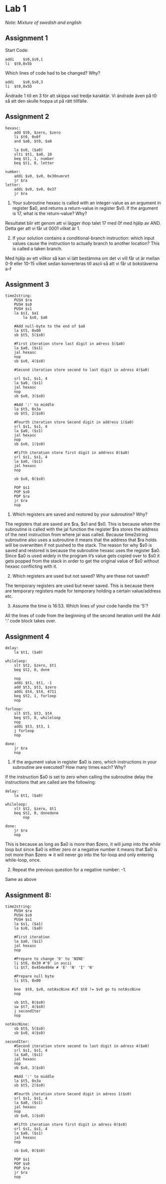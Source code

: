 # Lab 1
*Note: Mixture of swedish and english*
## Assignment 1

Start Code:
```assembly
addi	$s0,$s0,1
li	$t0,0x5b
```

Which lines of code had to be changed? Why?
```assembly
addi	$s0,$s0,3
li	$t0,0x5D
```

Ändrade 1 till en 3 för att skippa vad tredje karaktär. Vi ändrade även på t0 så att den skulle hoppa ut på rätt tillfälle.

## Assignment 2
```assembly
hexasc:
	add $t0, $zero, $zero
	li $t0, 0x0f
	and $a0, $t0, $a0
    
	la $v0, ($a0)
	slti $t1, $a0, 10
	beq $t1, 1, number
	beq $t1, 0, letter
    
number:
	addi $v0, $v0, 0x30numret
	jr $ra
letter:
	addi $v0, $v0, 0x37
	jr $ra
```

1.	Your subroutine hexasc is called with an integer-value as an argument in register $a0, and returns a return-value in register $v0. If the argument is 17, what is the return-value? Why?

Resultatet blir ett genom att vi lägger ihop talet 17 med 0f med hjälp av AND. Detta ger att vi får ut 0001 vilket är 1.

2.	If your solution contains a conditional-branch instruction: which input values cause the instruction to actually branch to another location? This is called a taken branch.

Med hjälp av ett villkor så kan vi lätt bestämma om det vi vill får ut är mellan 0-9 eller 10-15 vilket sedan konverteras till ascii så att vi får ut bokstäverna a-f 

## Assignment 3
```assembly
time2string:
	PUSH $ra
	PUSH $s0
	PUSH $s1
	la $s1, $a1
    	la $s0, $a0	

	#Add null-byte to the end of $a0
	la $t5, 0x00
	sb $t5, 5($s0)
	
	#First iteration store last digit in adress 5($a0)
	la $a0, ($s1)
	jal hexasc
	nop
	sb $v0, 4($s0)
	 
	#Second iteration store second to last digit in adress 4($a0)

	srl $s1, $s1, 4
	la $a0, ($s1)
	jal hexasc
	nop
	sb $v0, 3($s0)
	
	#Add ':' to middle
	la $t5, 0x3a
	sb $t5, 2($s0)
	
	#Fourth iteration store Second digit in address 1($a0)
	srl $s1, $s1, 4
	la $a0, ($s1)
	jal hexasc
	nop
	sb $v0, 1($s0)
	
	#Fifth iteration store first digit in address 0($a0)
	srl $s1, $s1, 4
	la $a0, ($s1)
	jal hexasc
	nop
	
	sb $v0, 0($s0)

	POP $s1
	POP $s0
	POP $ra
	jr $ra
	nop
```


1.	Which registers are saved and restored by your subroutine? Why?

The registers that are saved are $ra, $s1 and $s0. This is because when the subroutine is called with the jal function the register $ra stores the address of the next instruction from where jal was called. Because time2string subroutine also uses a subroutine it means that the address that $ra holds will be overwritten if not pushed to the stack. The reason for why $s0 is saved and restored is because the subroutine hexasc uses the register $a0. Since $a0 is used widely in the program it’s value gets copied over to $s0 it gets popped from the stack in order to get the original value of $s0 without hexasc conflicting with it.

2.	Which registers are used but not saved? Why are these not saved?

The temporary registers are used but never saved. This is because there are temporary registers made for temporary holding a certain value/address etc.


3.	Assume the time is 16:53. Which lines of your code handle the '5'?

All the lines of code from the beginning of the second iteration until the Add ‘:’ code block takes over.

## Assignment 4
```assembly
delay:
	la $t1, ($a0)

whileloop:
	slt $t2, $zero, $t1
	beq $t2, 0, done

	nop
	addi $t1, $t1, -1
	add $t3, $t3, $zero
	addi $t4, $t4, 4711
	beq $t2, 1, forloop
	nop

forloop:
	slt $t5, $t3, $t4
	beq $t5, 0, whileloop 
	nop
	addi $t3, $t3, 1
	j forloop
	nop
	
done:
	jr $ra
	nop
```


1.	If the argument value in register $a0 is zero, which instructions in your subroutine are executed? How many times each? Why?

If the instruction $a0 is set to zero when calling the subroutine delay the instructions that are called are the following:
```assembly
delay:
	la $t1, ($a0)

whileloop:
	slt $t2, $zero, $t1
	beq $t2, 0, donedone
    	nop

done:
	jr $ra
	nop
```

This is because as long as $a0 is more than $zero, it will jump into the while loop but since $a0 is either zero or a negative number it means that $a0 is not more than $zero => it will never go into the for-loop and only entering while-loop, once.

2.	Repeat the previous question for a negative number: -1.

Same as above

## Assignment 8:
```assembly
time2string:
	PUSH $ra
	PUSH $s0
	PUSH $s1
	la $s1, ($a1)
	la $s0, ($a0)	
	
	#First iteration
	la $a0, ($s1)
	jal hexasc
	nop
	
	#Prepare to change '9' to 'NINE'
	li $t8, 0x39 #'9' in ascii
	li $t7, 0x454e494e # 'E' 'N' 'I' 'N'
	
	#Prepare null byte 
	li $t5, 0x00
	
	bne  $t8, $v0, notAscNine #if $t8 != $v0 go to notAscNine
	nop
	
	sb $t5, 8($s0)
	sw $t7, 4($s0)
	j secondIter
	nop
	
notAscNine:
	sb $t5, 5($s0)
	sb $v0, 4($s0)
	 
secondIter:
	#Second iteration store second to last digit in adress 4($a0)
	srl $s1, $s1, 4
	la $a0, ($s1)
	jal hexasc
	nop
	sb $v0, 3($s0)
	
	#Add ':' to middle
	la $t5, 0x3a
	sb $t5, 2($s0)
	
	#Fourth iteration store Second digit in adress 1($s0)
	srl $s1, $s1, 4
	la $a0, ($s1)
	jal hexasc
	nop
	sb $v0, 1($s0)
	
	#Fifth iteration store first digit in adress 0($s0)
	srl $s1, $s1, 4
	la $a0, ($s1)
	jal hexasc
	nop
	
	sb $v0, 0($s0)

	POP $s1
	POP $s0
	POP $ra
	jr $ra
	nop
```
